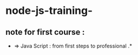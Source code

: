 # node-js-training-
## note for first course :
 * => Java Script : from first steps to professional .*
